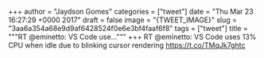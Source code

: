 
+++
author = "Jaydson Gomes"
categories = ["tweet"]
date = "Thu Mar 23 16:27:29 +0000 2017"
draft = false
image = "{TWEET_IMAGE}"
slug = "3aa6a354a68e9d9af6428524f0e6e3bf4faaf6f8"
tags = ["tweet"]
title = """RT @eminetto: VS Code use..."""
+++
RT @eminetto: VS Code uses 13% CPU when idle due to blinking cursor rendering https://t.co/TMqJk7ghtc
